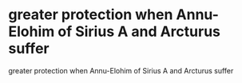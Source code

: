 # greater protection when Annu-Elohim of Sirius A and Arcturus suffer

greater protection when Annu-Elohim of Sirius A and Arcturus suffer